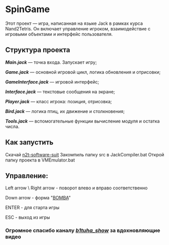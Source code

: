 # **SpinGame** 
Этот проект — игра, написанная на языке Jack в рамках курса Nand2Tetris. Он включает управление игроком, взаимодействие с игровыми объектами и интерфейс пользователя.

## **Структура проекта**

***Main.jack*** — точка входа. Запускает игру;

***Game.jack*** — основной игровой цикл, логика обновления и отрисовки;

***GameInterface.jack*** — игровой интерфейс;

***Interface.jack*** — текстовые сообщения на экране;

***Player.jack*** — класс игрока: позиция, отрисовка;

***Bird.jack*** — логика птиц, их движение и столкновения;

***Tools.jack*** — вспомогательные функции вычисление модуля и остатка числа.


## **Как запустить**
Скачай [n2t-software-suit](https://api.ulearn.me/courses/nand2tetris/files/000_Welcome/n2t-software-suite.zip)
Закомпиль папку src в JackCompiler.bat
Открой папку проекта в VMEmulator.bat


## **Управление**:
Left arrow \ Right arrow - поворот влево и вправо соответственно

Down arrow - форма "[BOMBA](https://www.figma.com/design/tlC1sJFfq4tC0Up6ZHAoih/Untitled?node-id=0-1&p=f&t=jfRVpCkDae9rCy35-0)"

ENTER - для старта игры

ESC - выход из игры


### Огромное спасибо каналу *[b1tuha_show](https://youtube.com/shorts/w6OQB29ciis?si=RFm-sC70KCTBOUdw)* за вдохновляющие видео
